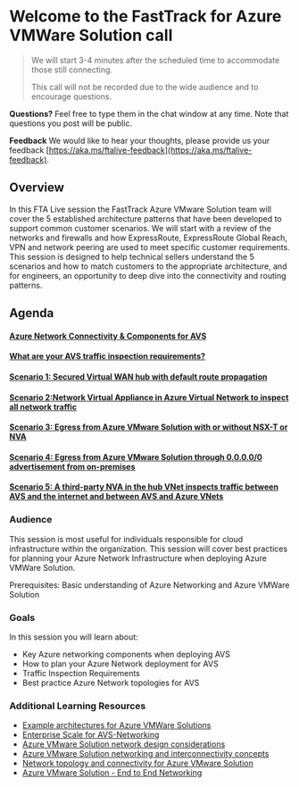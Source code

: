 # Welcome to the FastTrack for Azure VMWare Solution call
> We will start 3-4 minutes after the scheduled time to accommodate those still connecting.
> 
> This call will not be recorded due to the wide audience and to encourage questions.

**Questions?** Feel free to type them in the chat window at any time. Note that questions you post will be public. 

**Feedback** We would like to hear your thoughts, please provide us your feedback [https://aka.ms/ftalive-feedback](https://aka.ms/ftalive-feedback).

## Overview

In this FTA Live session the FastTrack Azure VMware Solution team will cover the 5 established architecture patterns that have been developed to support common customer scenarios. We will start with a review of the networks and firewalls and how ExpressRoute, ExpressRoute Global Reach, VPN and network peering are used to meet specific customer requirements. This session is designed to help technical sellers understand the 5 scenarios and how to match customers to the appropriate architecture, and for engineers, an opportunity to deep dive into the connectivity and routing patterns.

## Agenda

#### [Azure Network Connectivity & Components for AVS](https://github.com/jasonamedina/FTALive-Sessions/blob/main/content/avs/Azure%20Network%20Connectivity%20Components%20for%20AVS.md)

#### [What are your AVS traffic inspection requirements?](https://github.com/jasonamedina/FTALive-Sessions/blob/main/content/avs/Traffic%20Inspection%20Requirements.md)

#### [Scenario 1: Secured Virtual WAN hub with default route propagation](https://github.com/jasonamedina/FTALive-Sessions/blob/main/content/avs/Scenario%201.md)

#### [Scenario 2:Network Virtual Appliance in Azure Virtual Network to inspect all network traffic](https://github.com/jasonamedina/FTALive-Sessions/blob/main/content/avs/Scenario%202.md)

#### [Scenario 3: Egress from Azure VMware Solution with or without NSX-T or NVA](https://github.com/jasonamedina/FTALive-Sessions/blob/main/content/avs/Scenario%203.md)

#### [Scenario 4: Egress from Azure VMware Solution through 0.0.0.0/0 advertisement from on-premises](https://github.com/jasonamedina/FTALiveSessions/blob/main/content/avs/Scenario%204.md)

#### [Scenario 5: A third-party NVA in the hub VNet inspects traffic between AVS and the internet and between AVS and Azure VNets](https://github.com/jasonamedina/FTALive-Sessions/blob/main/content/avs/Scenario%205.md)

### Audience

This session is most useful for individuals responsible for cloud infrastructure within the organization. This session will cover best practices for planning your Azure Network Infrastructure when deploying Azure VMWare Solution. 

Prerequisites: Basic understanding of Azure Networking and Azure VMWare Solution

### Goals

In this session you will learn about:

- Key Azure networking components when deploying AVS
- How to plan your Azure Network deployment for AVS
- Traffic Inspection Requirements
- Best practice Azure Network topologies for AVS

### Additional Learning Resources

* [Example architectures for Azure VMWare Solutions](https://learn.microsoft.com/en-us/azure/cloud-adoption-framework/scenarios/azure-vmware/example-architectures)
* [Enterprise Scale for AVS-Networking](https://github.com/Azure/Enterprise-Scale-for-AVS/tree/main/BrownField/Networking)
* [Azure VMware Solution network design considerations](https://learn.microsoft.com/en-us/azure/azure-vmware/concepts-network-design-considerations)
* [Azure VMware Solution networking and interconnectivity concepts](https://learn.microsoft.com/en-us/azure/azure-vmware/concepts-networking) 
* [Network topology and connectivity for Azure VMware Solution](https://learn.microsoft.com/en-us/azure/cloud-adoption-framework/scenarios/azure-vmware/eslz-network-topology-connectivity) 
* [Azure VMware Solution - End to End Networking](https://www.youtube.com/watch?v=6_LYsYicacs) 


